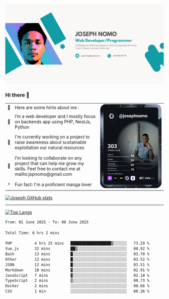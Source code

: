 ![Banner of my profile!](/Joseph_NOMO_NEW.png "Banner")

### Hi there 👋

<!--- | --  | 👋  | Here are some hints about me :                                                                                                 | <td rowspan=6><img src="/devcard.svg" width="400" alt="Joseph NOMO's Dev Card"/></td> |
| --- | --- | ------------------------------------------------------------------------------------------------------------------------------ | ------------------------------------------------------------------------------------- |
| --  | 🔭  | I’m a web developer and I mostly focus on backends app using PHP, NestJs, Python                                               |
| --  | 🦁  | I'm currently working on a project to raise awareness about sustainable exploitation our natural resources                     |
| --  | 👯  | I’m looking to collaborate on any project that can help me grow my skills. Feel free to contact me at mailto:jspnomo@gmail.com |
| --  | ⚡  | Fun fact: I'm a proficient manga lover                                                                                         |
--->

<table>
    <tr>
        <td width="1%">👋</td>
        <td width="55%">Here are some hints about me :</td>
        <td rowspan=6 width="44%"><img src="/devcard.svg" width="400" alt="Joseph NOMO's Dev Card"/></td>
    </tr>
    <tr>
        <td>🔭</td>
        <td>I’m a web developer and I mostly focus on backends app using PHP, NestJs, Python</td>
    </tr>
    <tr>
        <td>🦁</td>
        <td>I'm currently working on a project to raise awareness about sustainable exploitation our natural resources</td>
    </tr>
    <tr>
        <td>👯</td>
        <td>I’m looking to collaborate on any project that can help me grow my skills. Feel free to contact me at mailto:jspnomo@gmail.com</td>
    </tr>
    <tr>
        <td>⚡</td>
        <td>Fun fact: I'm a proficient manga lover</td>
    </tr>

</table>

[![Joseph GitHub stats](https://github-readme-stats-seven-sigma-53.vercel.app/api?username=Jspascal)](https://github.com/Jspascal/github-readme-stats)

---

[![Top Langs](https://github-readme-stats-seven-sigma-53.vercel.app/api/top-langs/?username=Jspascal&layout=compact)](https://github.com/Jspascal/github-readme-stats)

<!--START_SECTION:waka-->

```txt
From: 01 June 2025 - To: 08 June 2025

Total Time: 6 hrs 2 mins

PHP          4 hrs 25 mins   ██████████████████▒░░░░░░   73.29 %
Vue.js       32 mins         ██▒░░░░░░░░░░░░░░░░░░░░░░   08.92 %
Bash         13 mins         █░░░░░░░░░░░░░░░░░░░░░░░░   03.70 %
Other        12 mins         █░░░░░░░░░░░░░░░░░░░░░░░░   03.52 %
JSON         12 mins         █░░░░░░░░░░░░░░░░░░░░░░░░   03.51 %
Markdown     10 mins         ▓░░░░░░░░░░░░░░░░░░░░░░░░   02.91 %
JavaScript   7 mins          ▓░░░░░░░░░░░░░░░░░░░░░░░░   02.18 %
TypeScript   2 mins          ▒░░░░░░░░░░░░░░░░░░░░░░░░   00.73 %
Docker       2 mins          ░░░░░░░░░░░░░░░░░░░░░░░░░   00.66 %
CSV          1 min           ░░░░░░░░░░░░░░░░░░░░░░░░░   00.36 %
```

<!--END_SECTION:waka-->
